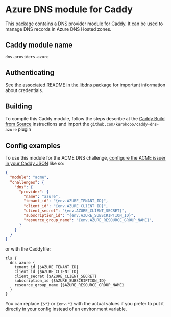 Azure DNS module for Caddy
===========================

This package contains a DNS provider module for [Caddy](https://github.com/caddyserver/caddy). It can be used to manage DNS records in Azure DNS Hosted zones.

## Caddy module name

```
dns.providers.azure
```


## Authenticating

See [the associated README in the libdns package](https://github.com/kurokobo/libdns-azure) for important information about credentials.

## Building

To compile this Caddy module, follow the steps describe at the [Caddy Build from Source](https://github.com/caddyserver/caddy#build-from-source) instructions and import the `github.com/kurokobo/caddy-dns-azure` plugin

## Config examples

To use this module for the ACME DNS challenge, [configure the ACME issuer in your Caddy JSON](https://caddyserver.com/docs/json/apps/tls/automation/policies/issuer/acme/) like so:

```json
{
  "module": "acme",
  "challenges": {
    "dns": {
      "provider": {
        "name": "azure",
        "tenant_id": "{env.AZURE_TENANT_ID}",
        "client_id": "{env.AZURE_CLIENT_ID}",
        "client_secret": "{env.AZURE_CLIENT_SECRET}",
        "subscription_id": "{env.AZURE_SUBSCRIPTION_ID}",
        "resource_group_name": "{env.AZURE_RESOURCE_GROUP_NAME}",
      }
    }
  }
}
```

or with the Caddyfile:

```
tls {
  dns azure {
    tenant_id {$AZURE_TENANT_ID}
    client_id {$AZURE_CLIENT_ID}
    client_secret {$AZURE_CLIENT_SECRET}
    subscription_id {$AZURE_SUBSCRIPTION_ID}
    resource_group_name {$AZURE_RESOURCE_GROUP_NAME}
  }
}
```

You can replace `{$*}` or `{env.*}` with the actual values if you prefer to put it directly in your config instead of an environment variable.
